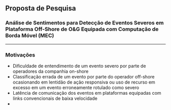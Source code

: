 ## Proposta de Pesquisa
### Análise de Sentimentos para Detecção de Eventos Severos em Plataforma Off-Shore de O&G Equipada com Computação de Borda Móvel (MEC)

----

### Motivações

* Dificuldade de entendimento de um evento severo por parte de operadores da companhia on-shore
* Classificação errada de um evento por parte do operador off-shore ocasionando em lentidão de ação responsiva ou uso de recurso em excesso em um evento erroneamente rotulado como severo
* Latência de comunicação dos eventos em plataformas equipadas com links convencionais de baixa velocidade
* 
